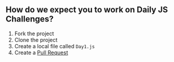 ## How do we expect you to work on Daily JS Challenges? 

1. Fork the project
1. Clone the project
1. Create a local file called `Day1.js`
1. Create a [Pull Request](https://help.github.com/articles/creating-a-pull-request/)
